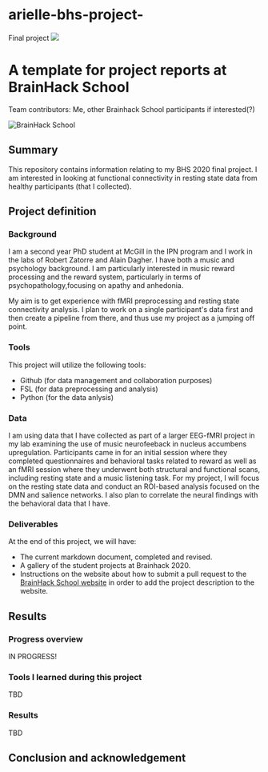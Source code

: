 # arielle-bhs-project-
Final project 
[![](https://img.shields.io/badge/Visit-our%20project%20page-ff69b4)](https://school.brainhackmtl.org/project/template)

# A template for project reports at BrainHack School

Team contributors: Me, other Brainhack School participants if interested(?)

![BrainHack School](bhs2020.png)

## Summary 

This repository contains information relating to my BHS 2020 final project. I am interested in looking at functional connectivity in resting state data from healthy participants (that I collected). 

## Project definition 

### Background

I am a second year PhD student at McGill in the IPN program and I work in the labs of Robert Zatorre and Alain Dagher. I have both a music and psychology background. I am particularly interested in music reward processing and the reward system, particularly in terms of psychopathology,focusing on apathy and anhedonia. 

My aim is to get experience with fMRI preprocessing and resting state connectivity analysis. I plan to work on a single participant's data first and then create a pipeline from there, and thus use my project as a jumping off point.

### Tools 

This project will utilize the following tools: 
 * Github (for data management and collaboration purposes)
 * FSL (for data preprocessing and analysis)
 * Python (for the data anlysis)
 
### Data 

I am using data that I have collected as part of a larger EEG-fMRI project in my lab examining the use of music neurofeeback in nucleus accumbens upregulation. Participants came in for an initial session where they completed questionnaires and behavioral tasks related to reward as well as an fMRI session where they underwent both structural and functional scans, including resting state and a music listening task. For my project, I will focus on the resting state data and conduct an ROI-based analysis focused on the DMN and salience networks. I also plan to correlate the neural findings with the behavioral data that I have.

### Deliverables

At the end of this project, we will have:
 - The current markdown document, completed and revised.
 - A gallery of the student projects at Brainhack 2020.
 - Instructions on the website about how to submit a pull request to the [BrainHack School website](https://github.com/BrainhackMTL/school) in order to add the project description to the website. 

## Results 

### Progress overview

IN PROGRESS! 


### Tools I learned during this project
TBD
 
### Results 
TBD
 
 
## Conclusion and acknowledgement
